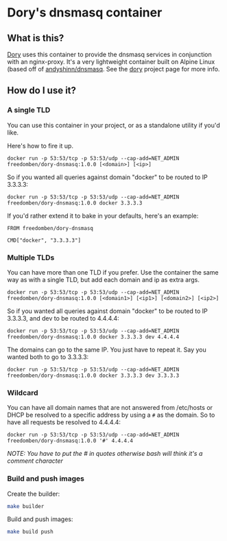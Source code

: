 # Dory's dnsmasq container

## What is this?

[Dory](https://github.com/FreedomBen/dory) uses this container to provide the dnsmasq
services in conjunction with an nginx-proxy. It's a very lightweight container built
on Alpine Linux (based off of [andyshinn/dnsmasq](https://hub.docker.com/r/andyshinn/dnsmasq/).
See the [dory](https://github.com/FreedomBen/dory) project page for more info.

## How do I use it?

### A single TLD

You can use this container in your project, or as a standalone utility if you'd like.

Here's how to fire it up.

```
docker run -p 53:53/tcp -p 53:53/udp --cap-add=NET_ADMIN freedomben/dory-dnsmasq:1.0.0 [<domain>] [<ip>]
```

So if you wanted all queries against domain "docker" to be routed to IP 3.3.3.3:

```
docker run -p 53:53/tcp -p 53:53/udp --cap-add=NET_ADMIN freedomben/dory-dnsmasq:1.0.0 docker 3.3.3.3
```

If you'd rather extend it to bake in your defaults, here's an example:

```
FROM freedomben/dory-dnsmasq

CMD["docker", "3.3.3.3"]
```

### Multiple TLDs

You can have more than one TLD if you prefer. Use the container the same way as with a single TLD, but add each domain and ip as extra args.

```
docker run -p 53:53/tcp -p 53:53/udp --cap-add=NET_ADMIN freedomben/dory-dnsmasq:1.0.0 [<domain1>] [<ip1>] [<domain2>] [<ip2>]
```

So if you wanted all queries against domain "docker" to be routed to IP 3.3.3.3, and dev to be routed to 4.4.4.4:

```
docker run -p 53:53/tcp -p 53:53/udp --cap-add=NET_ADMIN freedomben/dory-dnsmasq:1.0.0 docker 3.3.3.3 dev 4.4.4.4
```

The domains can go to the same IP. You just have to repeat it. Say you wanted both to go to 3.3.3.3:

```
docker run -p 53:53/tcp -p 53:53/udp --cap-add=NET_ADMIN freedomben/dory-dnsmasq:1.0.0 docker 3.3.3.3 dev 3.3.3.3
```

### Wildcard

You can have all domain names that are not answered from /etc/hosts or DHCP be resolved to a specific address by using a `#` as the domain. So to have all requests be resolved to 4.4.4.4:

```
docker run -p 53:53/tcp -p 53:53/udp --cap-add=NET_ADMIN freedomben/dory-dnsmasq:1.0.0 '#' 4.4.4.4
```

_NOTE: You have to put the # in quotes otherwise bash will think it's a comment character_

### Build and push images

Create the builder:

```bash
make builder
```

Build and push images:

```bash
make build push
```
